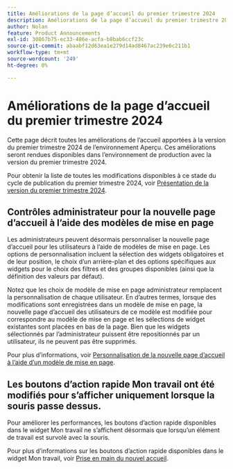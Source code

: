 ```yaml
---
title: Améliorations de la page d’accueil du premier trimestre 2024
description: Améliorations de la page d’accueil du premier trimestre 2024
author: Nolan
feature: Product Announcements
exl-id: 30867b75-ec33-486e-acfa-b8bab6ccf23c
source-git-commit: abaabf12d63ea1e279d14ad8467ac239e6c211b1
workflow-type: tm+mt
source-wordcount: '249'
ht-degree: 0%

---
```


# Améliorations de la page d’accueil du premier trimestre 2024

Cette page décrit toutes les améliorations de l’accueil apportées à la version du premier trimestre 2024 de l’environnement Aperçu. Ces améliorations seront rendues disponibles dans l’environnement de production avec la version du premier trimestre 2024.

Pour obtenir la liste de toutes les modifications disponibles à ce stade du cycle de publication du premier trimestre 2024, voir [Présentation de la version du premier trimestre 2024](/help/quicksilver/product-announcements/product-releases/24-q1-release-activity/24-q1-release-overview.md).

## Contrôles administrateur pour la nouvelle page d’accueil à l’aide des modèles de mise en page

Les administrateurs peuvent désormais personnaliser la nouvelle page d’accueil pour les utilisateurs à l’aide de modèles de mise en page. Les options de personnalisation incluent la sélection des widgets obligatoires et de leur position, le choix d’un arrière-plan et des options spécifiques aux widgets pour le choix des filtres et des groupes disponibles (ainsi que la définition des valeurs par défaut).

Notez que les choix de modèle de mise en page administrateur remplacent la personnalisation de chaque utilisateur. En d’autres termes, lorsque des modifications sont enregistrées dans un modèle de mise en page, la nouvelle page d’accueil des utilisateurs de ce modèle est modifiée pour correspondre au modèle de mise en page et les sélections de widget existantes sont placées en bas de la page. Bien que les widgets sélectionnés par l’administrateur puissent être repositionnés par un utilisateur, ils ne peuvent pas être supprimés.

Pour plus d’informations, voir [Personnalisation de la nouvelle page d’accueil à l’aide d’un modèle de mise en page](/help/quicksilver/administration-and-setup/customize-workfront/use-layout-templates/customize-new-home-layout-template.md).

## Les boutons d’action rapide Mon travail ont été modifiés pour s’afficher uniquement lorsque la souris passe dessus.

Pour améliorer les performances, les boutons d’action rapide disponibles dans le widget Mon travail ne s’affichent désormais que lorsqu’un élément de travail est survolé avec la souris.

Pour plus d’informations sur les boutons d’action rapide disponibles dans le widget Mon travail, voir [Prise en main du nouvel accueil](/help/quicksilver/workfront-basics/using-home/new-home/get-started-with-new-home.md).
